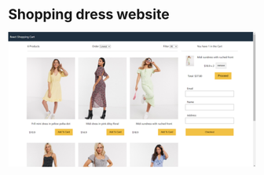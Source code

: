 # Shopping dress website
![GitHub Logo](https://github.com/sepidehnil/Dress-Shopping/blob/main/Screenshot%202023-10-31%20234932.png)
